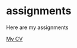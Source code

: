 # assignments

Here are my assignments

[My CV](https://github.com/afulop/CV/blob/master/README.md)
